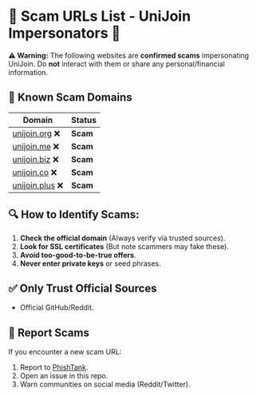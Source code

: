 
# 🚨 Scam URLs List - UniJoin Impersonators 🚨

**⚠️ Warning:** The following websites are **confirmed scams** impersonating UniJoin. Do **not** interact with them or share any personal/financial information.

## 🔗 Known Scam Domains

| Domain | Status | 
|--------|--------|
| [unijoin.org](https://unijoin.org) ❌ | **Scam** 
| [unijoin.me](https://unijoin.me) ❌ | **Scam** 
| [unijoin.biz](https://unijoin.biz) ❌ | **Scam** 
| [unijoin.co](https://unijoin.co) ❌ | **Scam** 
| [unijoin.plus](https://unijoin.plus) ❌ | **Scam** 

## 🔍 How to Identify Scams:
1. **Check the official domain** (Always verify via trusted sources).
2. **Look for SSL certificates** (But note scammers may fake these).
3. **Avoid too-good-to-be-true offers**.
4. **Never enter private keys** or seed phrases.

## ✅ **Only Trust Official Sources**
- Official GitHub/Reddit.

## 📢 Report Scams
If you encounter a new scam URL:
1. Report to [PhishTank](https://www.phishtank.com/).
2. Open an issue in this repo.
3. Warn communities on social media (Reddit/Twitter).
